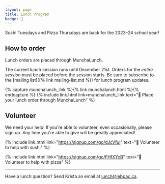 ```yaml
---
layout: page
title: Lunch Program
badge: 🍕
---
```


Sushi Tuesdays and Pizza Thursdays are back for the 2023–24 school year!

## How to order

Lunch orders are placed through MunchaLunch.

The current lunch session runs until December 21st. Orders for the _entire session_ must be placed before the session starts. Be sure to subscribe to the [mailing list]({% link mailing-list.md %}) for lunch program updates.

{% capture munchalunch_link %}{% link munchalunch.html %}{% endcapture %}
{% include link.html link=munchalunch_link text="🥪 Place your lunch order through MunchaLunch" %}

## Volunteer

We need your help! If you're able to volunteer, even occasionally, please sign up. Any time you're able to give will be greatly appreciated!

{% include link.html link="https://signup.com/go/dJcVfui" text="🍣 Volunteer to help with sushi" %}

{% include link.html link="https://signup.com/go/FHfXYcB" text="🍕 Volunteer to help with pizza" %}

---

Have a lunch question? Send Krista an email at [lunch@lebpac.ca](mailto:lunch@lebpac.ca).
